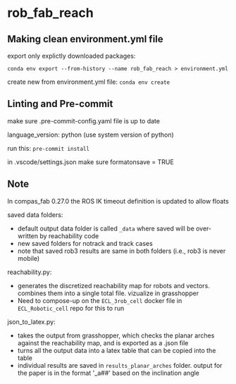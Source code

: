 # rob_fab_reach

## Making clean environment.yml file

export only explictly downloaded packages:

`conda env export --from-history --name rob_fab_reach > environment.yml`

create new from environment.yml file:
`conda env create`

## Linting and Pre-commit

make sure .pre-commit-config.yaml file is up to date

language_version: python (use system version of python)

run this: `pre-commit install`

in .vscode/settings.json make sure formatonsave = TRUE

## Note

In compas_fab 0.27.0 the ROS IK timeout definition is updated to allow floats

saved data folders:
* default output data folder is called `_data` where saved will be over-written by reachability code
* new saved folders for notrack and track cases
* note that saved rob3 results are same in both folders (i.e., rob3 is never mobile)

reachability.py:
* generates the discretized reachability map for robots and vectors. combines them into a single total file. vizualize in grasshopper
* Need to compose-up on the `ECL_3rob_cell` docker file in `ECL_Robotic_cell` repo for this to run

json_to_latex.py:
* takes the output from grasshopper, which checks the planar arches against the reachability map, and is exported as a .json file
* turns all the output data into a latex table that can be copied into the table
* individual results are saved in `results_planar_arches` folder. output for the paper is in the format '_a##' based on the inclination angle
